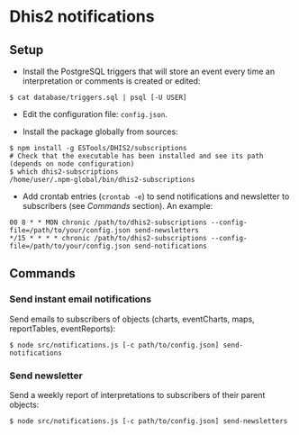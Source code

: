 # Dhis2 notifications

## Setup

* Install the PostgreSQL triggers that will store an event every time an interpretation or comments is created or edited:

```
$ cat database/triggers.sql | psql [-U USER]
```

* Edit the configuration file: `config.json`.

* Install the package globally from sources:

```
$ npm install -g ESTools/DHIS2/subscriptions
# Check that the executable has been installed and see its path (depends on node configuration)
$ which dhis2-subscriptions
/home/user/.npm-global/bin/dhis2-subscriptions
```

* Add crontab entries (`crontab -e`) to send notifications and newsletter to subscribers (see _Commands_ section). An example:

```
00 8 * * MON chronic /path/to/dhis2-subscriptions --config-file=/path/to/your/config.json send-newsletters
*/15 * * * * chronic /path/to/dhis2-subscriptions --config-file=/path/to/your/config.json send-notifications
```

## Commands

### Send instant email notifications

Send emails to subscribers of objects (charts, eventCharts, maps, reportTables, eventReports):

```
$ node src/notifications.js [-c path/to/config.json] send-notifications
```

### Send newsletter

Send a weekly report of interpretations to subscribers of their parent objects:

```
$ node src/notifications.js [-c path/to/config.json] send-newsletters
```
